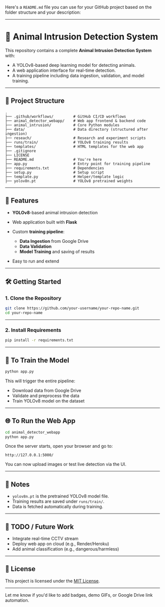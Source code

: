 Here's a `README.md` file you can use for your GitHub project based on the folder structure and your description:

---

# 🐾 Animal Intrusion Detection System

This repository contains a complete **Animal Intrusion Detection System** with:

* A YOLOv8-based deep learning model for detecting animals.
* A web application interface for real-time detection.
* A training pipeline including data ingestion, validation, and model training.

---

## 📂 Project Structure

```
.
├── .github/workflows/         # GitHub CI/CD workflows
├── animal_detector_webapp/    # Web app frontend & backend code
├── animal_intrusion/          # Core Python modules
├── data/                      # Data directory (structured after ingestion)
├── reseach/                   # Research and experiment scripts
├── runs/train/                # YOLOv8 training results
├── templates/                 # HTML templates for the web app
├── .gitignore
├── LICENSE
├── README.md                  # You're here
├── app.py                     # Entry point for training pipeline
├── requirements.txt           # Dependencies
├── setup.py                   # Setup script
├── template.py                # Helper/template logic
├── yolov8n.pt                 # YOLOv8 pretrained weights
```

---

## 🚀 Features

* **YOLOv8**-based animal intrusion detection
* Web application built with **Flask**
* Custom **training pipeline**:

  * **Data Ingestion** from Google Drive
  * **Data Validation**
  * **Model Training** and saving of results
* Easy to run and extend

---

## 🛠️ Getting Started

### 1. Clone the Repository

```bash
git clone https://github.com/your-username/your-repo-name.git
cd your-repo-name
```

---

### 2. Install Requirements

```bash
pip install -r requirements.txt
```

---

## 🧠 To Train the Model

```bash
python app.py
```

This will trigger the entire pipeline:

* Download data from Google Drive
* Validate and preprocess the data
* Train YOLOv8 model on the dataset

---

## 🌐 To Run the Web App

```bash
cd animal_detector_webapp
python app.py
```

Once the server starts, open your browser and go to:

```
http://127.0.0.1:5000/
```

You can now upload images or test live detection via the UI.

---

## 📁 Notes

* `yolov8n.pt` is the pretrained YOLOv8 model file.
* Training results are saved under `runs/train/`.
* Data is fetched automatically during training.

---

## 🧪 TODO / Future Work

* Integrate real-time CCTV stream
* Deploy web app on cloud (e.g., Render/Heroku)
* Add animal classification (e.g., dangerous/harmless)

---

## 📜 License

This project is licensed under the [MIT License](LICENSE).

---

Let me know if you'd like to add badges, demo GIFs, or Google Drive link automation.
